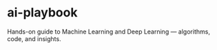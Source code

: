 # ai-playbook
Hands-on guide to Machine Learning and Deep Learning — algorithms, code, and insights.
